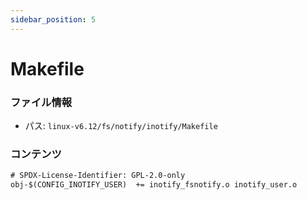 ```yaml
---
sidebar_position: 5
---
```

# Makefile

### ファイル情報

- パス: `linux-v6.12/fs/notify/inotify/Makefile`

### コンテンツ

```txt
# SPDX-License-Identifier: GPL-2.0-only
obj-$(CONFIG_INOTIFY_USER)	+= inotify_fsnotify.o inotify_user.o

```
